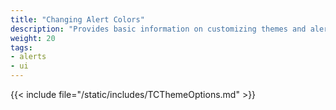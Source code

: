 ```yaml
---
title: "Changing Alert Colors"
description: "Provides basic information on customizing themes and alert colors."
weight: 20
tags:
- alerts
- ui
---
```



{{< include file="/static/includes/TCThemeOptions.md" >}}

